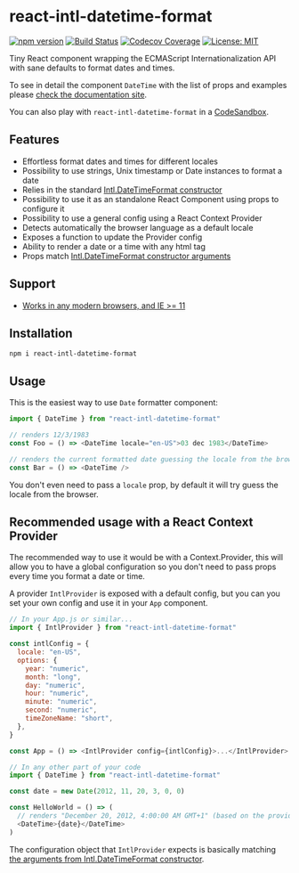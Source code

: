 # react-intl-datetime-format

[![npm version](https://img.shields.io/npm/v/react-intl-datetime-format.svg)](https://www.npmjs.com/package/react-intl-datetime-format)
[![Build Status](https://travis-ci.com/marciobarrios/react-intl-datetime-format.svg?branch=master)](https://travis-ci.com/marciobarrios/react-intl-datetime-format)
[![Codecov Coverage](https://img.shields.io/codecov/c/github/marciobarrios/react-intl-datetime-format/master.svg?style=flat-square)](https://codecov.io/gh/marciobarrios/react-intl-datetime-format/)
[![License: MIT](https://img.shields.io/badge/License-MIT-green.svg)](https://opensource.org/licenses/MIT)

Tiny React component wrapping the ECMAScript Internationalization API with sane defaults to format dates and times.

To see in detail the component `DateTime` with the list of props and examples please [check the documentation site](https://react-intl-datetime-format.netlify.com).

You can also play with `react-intl-datetime-format` in a [CodeSandbox](https://codesandbox.io/s/react-intl-datetime-format-rmo1i).

## Features

- Effortless format dates and times for different locales
- Possibility to use strings, Unix timestamp or Date instances to format a date
- Relies in the standard [Intl.DateTimeFormat constructor](https://developer.mozilla.org/en-US/docs/Web/JavaScript/Reference/Global_Objects/DateTimeFormat)
- Possibility to use it as an standalone React Component using props to configure it
- Possibility to use a general config using a React Context Provider
- Detects automatically the browser language as a default locale
- Exposes a function to update the Provider config
- Ability to render a date or a time with any html tag
- Props match [Intl.DateTimeFormat constructor arguments](https://developer.mozilla.org/en-US/docs/Web/JavaScript/Reference/Global_Objects/DateTimeFormat#Parameters)

## Support

- [Works in any modern browsers, and IE >= 11](https://caniuse.com/#feat=internationalization)

## Installation

```shell
npm i react-intl-datetime-format
```

## Usage

This is the easiest way to use `Date` formatter component:

```js
import { DateTime } from "react-intl-datetime-format"

// renders 12/3/1983
const Foo = () => <DateTime locale="en-US">03 dec 1983</DateTime>

// renders the current formatted date guessing the locale from the browser
const Bar = () => <DateTime />
```

You don't even need to pass a `locale` prop, by default it will try guess the locale from the browser.

## Recommended usage with a React Context Provider

The recommended way to use it would be with a Context.Provider, this will allow you to have a global configuration so you don't need to pass props every time you format a date or time.

A provider `IntlProvider` is exposed with a default config, but you can you set your own config and use it in your `App` component.

```js
// In your App.js or similar...
import { IntlProvider } from "react-intl-datetime-format"

const intlConfig = {
  locale: "en-US",
  options: {
    year: "numeric",
    month: "long",
    day: "numeric",
    hour: "numeric",
    minute: "numeric",
    second: "numeric",
    timeZoneName: "short",
  },
}

const App = () => <IntlProvider config={intlConfig}>...</IntlProvider>

// In any other part of your code
import { DateTime } from "react-intl-datetime-format"

const date = new Date(2012, 11, 20, 3, 0, 0)

const HelloWorld = () => (
  // renders "December 20, 2012, 4:00:00 AM GMT+1" (based on the provider config)
  <DateTime>{date}</DateTime>
)
```

The configuration object that `IntlProvider` expects is basically matching [the arguments from Intl.DateTimeFormat constructor](https://developer.mozilla.org/en-US/docs/Web/JavaScript/Reference/Global_Objects/DateTimeFormat#Parameters).
